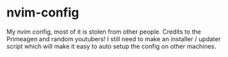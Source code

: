 # nvim-config
My nvim config, most of it is stolen from other people. Credits to the Primeagen and random youtubers!
I still need to make an installer / updater script which will make it easy to auto setup the config on other machines.
